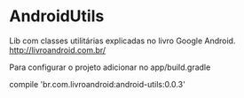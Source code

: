 AndroidUtils
============

Lib com classes utilitárias explicadas no livro Google Android.
http://livroandroid.com.br/

Para configurar o projeto adicionar no app/build.gradle

compile 'br.com.livroandroid:android-utils:0.0.3'
